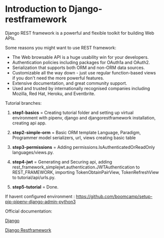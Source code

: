 # Introduction to Django-restframework

Django REST framework is a powerful and flexible toolkit for building Web APIs.

Some reasons you might want to use REST framework:

- The Web browsable API is a huge usability win for your developers.
- Authentication policies including packages for OAuth1a and OAuth2.
- Serialization that supports both ORM and non-ORM data sources.
- Customizable all the way down - just use regular function-based views if you don't need the more powerful features.
- Extensive documentation, and great community support.
- Used and trusted by internationally recognised companies including Mozilla, Red Hat, Heroku, and Eventbrite.

Tutorial branches:


1. **step1-basics** = Creating tutorial folder and setting up virtual environment with pipenv, django and djangorestframework installation, creating api app.

2. **step2-simple-orm** = Basic ORM template Language, Paradigm, Programmer model serializers, url, views creating basic table

3. **step3-permissions** = Adding permissions.IsAuthenticatedOrReadOnly languages/views.py.

4. **step4-jwt** = Generating and Securing api, adding rest_framework_simplejwt.authentication.JWTAuthentication to REST_FRAMEWORK, importing TokenObtainPairView, TokenRefreshView to tutorial/api/urls.py.

5. **step5-tutorial** = Done.


If havent configured environment : https://github.com/boomcamp/setup-pip-pipenv-django-admin-python3

Official documentation:

[Django](https://www.djangoproject.com/)

[Django Restframework](https://www.django-rest-framework.org/)
